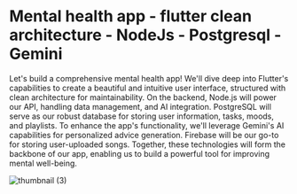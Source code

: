 # Mental health app - flutter clean architecture - NodeJs - Postgresql - Gemini

Let's build a comprehensive mental health app! We'll dive deep into Flutter's capabilities to create a beautiful and intuitive user interface, structured with clean architecture for maintainability. On the backend, Node.js will power our API, handling data management, and AI integration. PostgreSQL will serve as our robust database for storing user information, tasks, moods, and playlists. To enhance the app's functionality, we'll leverage Gemini's AI capabilities for personalized advice generation. Firebase will be our go-to for storing user-uploaded songs. Together, these technologies will form the backbone of our app, enabling us to build a powerful tool for improving mental well-being.





![thumbnail (3)](https://github.com/user-attachments/assets/2dbb8378-16ed-481a-99c2-d83afab498cf)
